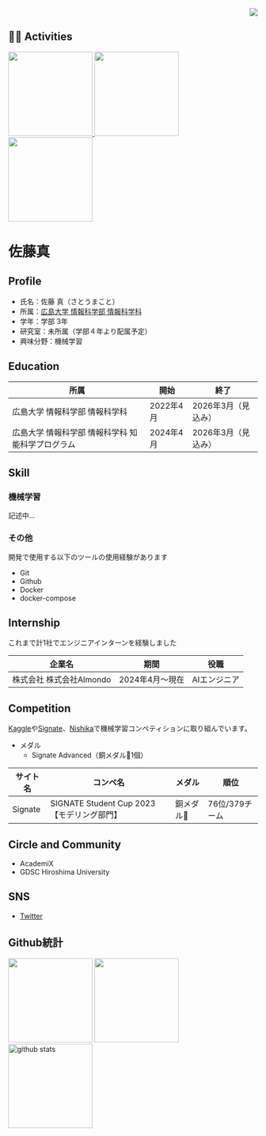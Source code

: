 <!-- Profile views -->
<div align="right">
  <img src="https://komarev.com/ghpvc/?username=maco-macoo" />
</div>

## 🏃‍♀️ Activities
<div align="left">
  <a href="https://github.com/maco-macoo">
    <img height="170px" src="https://github-profile-summary-cards.vercel.app/api/cards/profile-details?username=maco-macoo&theme=default" />
  </a>
  <a href="https://github.com/maco-macoo">
    <img height="170px" src="https://github-readme-stats.vercel.app/api?username=maco-macoo&count_private=true&show_icons=true&theme=compact" />
  </a>
  <a href="https://github.com/maco-macoo">
    <img height="170px" src="https://github-readme-stats.vercel.app/api/top-langs/?username=maco-macoo&layout=compact&theme=compact" />
  </a>
</div>

# 佐藤真

## Profile

- 氏名：佐藤 真（さとうまこと）
- 所属：[広島大学 情報科学部 情報科学科](https://www.hiroshima-u.ac.jp/ids)
- 学年：学部 3年
- 研究室：未所属（学部４年より配属予定）
- 興味分野：機械学習

## Education

|所属|開始|終了|
|---|-----|---|
|広島大学 情報科学部 情報科学科|2022年4月|2026年3月（見込み）|
|広島大学 情報科学部 情報科学科 知能科学プログラム|2024年4月|2026年3月（見込み）|

## Skill

### 機械学習
記述中...

### その他

開発で使用する以下のツールの使用経験があります

- Git
- Github
- Docker
- docker-compose

## Internship

これまで計1社でエンジニアインターンを経験しました

|企業名|期間|役職|
|-----|---|----|
|株式会社 株式会社Almondo|2024年4月〜現在|AIエンジニア|

## Competition

[Kaggle](https://www.kaggle.com/)や[Signate](https://signate.jp/)、[Nishika](https://www.nishika.com/)で機械学習コンペティションに取り組んでいます。

- メダル
  - Signate Advanced（銅メダル🥉1個）

|サイト名|コンペ名|メダル|順位|
|-------|------|-----|----|
|Signate|SIGNATE Student Cup 2023【モデリング部門】|銅メダル🥉|76位/379チーム|

## Circle and Community

- AcademiX
- GDSC Hiroshima University

## SNS

- [Twitter](https://twitter.com/macoto_tech)

## Github統計

<div align="left"> 
  <img height="170px" src="https://github-profile-summary-cards.vercel.app/api/cards/profile-details?username=maco-macoo&theme=default" />
  <img height="170px" src="https://github-readme-stats.vercel.app/api?username=maco-macoo&count_private=true&show_icons=true&theme=compact&layout=compact" />
  <img alt="github stats" height="170px" src="https://github-readme-stats.vercel.app/api/top-langs/?username=Sato-Daichi&theme=vue-dark&layout=compact" />
</div>
